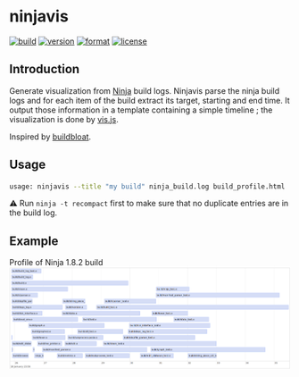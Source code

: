 # ninjavis #
[![build](https://travis-ci.org/chagui/ninjavis.png)](https://travis-ci.org/chagui/ninjavis)
[![version](https://pypip.in/v/ninjavis/badge.png?style=flat)](https://pypi.python.org/pypi/ninjavis)
[![format](https://pypip.in/format/ninjavis/badge.png?style=flat)](https://pythonwheels.com/)
[![license](https://pypip.in/license/ninjavis/badge.png?style=flat)](https://pypi.python.org/pypi/ninjavis)


## Introduction ##
Generate visualization from [Ninja](https://github.com/ninja-build/ninja) build logs. Ninjavis parse the ninja build
logs and for each item of the build extract its target, starting and end time.
It output those information in a template containing a simple timeline ; the visualization is done by [vis.js](http://visjs.org/).

Inspired by [buildbloat](https://github.com/nico/buildbloat).

## Usage ##
```bash
usage: ninjavis --title "my build" ninja_build.log build_profile.html
```
:warning: Run ``ninja -t recompact`` first to make sure that no duplicate entries are in the build log.

## Example ##
Profile of Ninja 1.8.2 build
![Ninja 1.8.2 build profile](https://raw.githubusercontent.com/chagui/ninjavis/main/docs/example-ninja_build_1.8.2.png)


